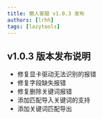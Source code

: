 ```yaml
---
title: 懒人客服 v1.0.3 发布
authors: [lrhh]
tags: [lazytools]
---
```


## v1.0.3 版本发布说明

* 修复显卡驱动无法识别的报错
* 修复字段缺失报错
* 修复删除关键词报错
* 添加匹配导入关键词的支持
* 添加关键词匹配导出